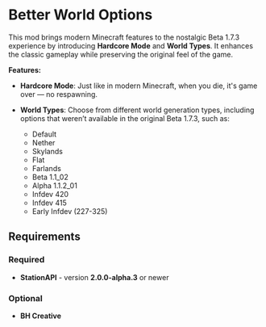 ﻿# Better World Options

This mod brings modern Minecraft features to the nostalgic Beta 1.7.3 experience by introducing **Hardcore Mode** and **World Types**. It enhances the classic gameplay while preserving the original feel of the game.

**Features:**
* **Hardcore Mode**: Just like in modern Minecraft, when you die, it's game over — no respawning.
* **World Types**: Choose from different world generation types, including options that weren’t available in the original Beta 1.7.3, such as:

  * Default  
  * Nether
  * Skylands
  * Flat
  * Farlands
  * Beta 1.1_02
  * Alpha 1.1.2_01
  * Infdev 420
  * Infdev 415
  * Early Infdev (227-325)

## Requirements

### Required
* **StationAPI** - version **2.0.0-alpha.3** or newer

### Optional
* **BH Creative**
